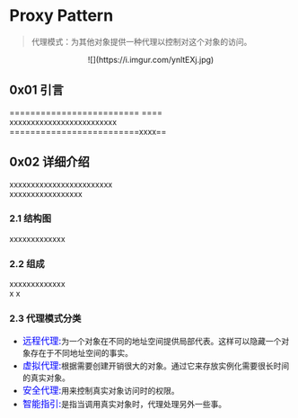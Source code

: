 # Proxy Pattern
> 代理模式：为其他对象提供一种代理以控制对这个对象的访问。    
  
<center>![](https://i.imgur.com/ynltEXj.jpg)</center>  
  
## 0x01 引言  
=========================  ====  
xxxxxxxxxxxxxxxxxxxxxxxxx  
=========================xxxx==
## 0x02 详细介绍    
xxxxxxxxxxxxxxxxxxxxxxxx  
xxxxxxxxxxxxxxxxx
### 2.1 结构图  
xxxxxxxxxxxxx
### 2.2 组成  
xxxxxxxxxxxxx  
x
x
### 2.3 代理模式分类   
 + <font color=blue size=3>远程代理:</font>为一个对象在不同的地址空间提供局部代表。这样可以隐藏一个对象存在于不同地址空间的事实。
 + <font color=blue size=3>虚拟代理:</font>根据需要创建开销很大的对象。通过它来存放实例化需要很长时间的真实对象。
 + <font color=blue size=3>安全代理:</font>用来控制真实对象访问时的权限。
 + <font color=blue size=3>智能指引:</font>是指当调用真实对象时，代理处理另外一些事。 

